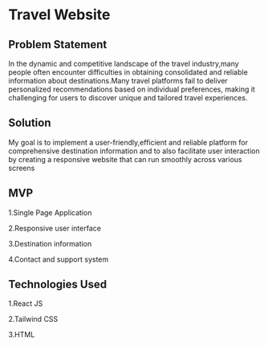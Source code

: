 # Travel Website

## Problem Statement
In the dynamic and competitive landscape of the travel industry,many people often
encounter difficulties in obtaining consolidated and reliable information about
destinations.Many travel platforms fail to deliver personalized recommendations based
on individual preferences, making it challenging for users to discover unique and
tailored travel experiences.

## Solution


My goal is to implement a user-friendly,efficient and reliable platform for comprehensive
destination information and to also facilitate user interaction by creating a responsive
website that can run smoothly across various screens

## MVP
1.Single Page Application 

2.Responsive user interface

3.Destination information 

4.Contact and support system

## Technologies Used
1.React JS

2.Tailwind CSS

3.HTML